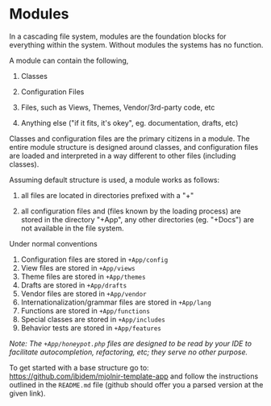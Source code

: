 Modules
=======

In a cascading file system, modules are the foundation blocks for everything
within the system. Without modules the systems has no function.

A module can contain the following,

 1. Classes

 2. Configuration Files

 3. Files, such as Views, Themes, Vendor/3rd-party code, etc

 4. Anything else ("if it fits, it's okey", eg. documentation, drafts, etc)

Classes and configuration files are the primary citizens in a module. The entire
module structure is designed around classes, and configuration files are
loaded and interpreted in a way different to other files (including classes).

Assuming default structure is used, a module works as follows:

 1. all files are located in directories prefixed with a "+"

 2. all configuration files and (files known by the loading process) are stored
 in the directory "+App", any other directories (eg. "+Docs") are not available
 in the file system.

Under normal conventions

 1. Configuration files are stored in `+App/config`
 2. View files are stored in `+App/views`
 3. Theme files are stored in `+App/themes`
 4. Drafts are stored in `+App/drafts`
 5. Vendor files are stored in `+App/vendor`
 6. Internationalization/grammar files are stored in `+App/lang`
 7. Functions are stored in `+App/functions`
 8. Special classes are stored in `+App/includes`
 9. Behavior tests are stored in `+App/features`

*Note: The `+App/honeypot.php` files are designed to be read by your IDE to
facilitate autocompletion, refactoring, etc; they serve no other purpose.*

To get started with a base structure go to:
https://github.com/ibidem/mjolnir-template-app and follow the instructions
outlined in the `README.md` file (github should offer you a parsed version at
the given link).
